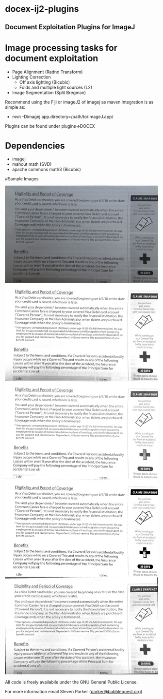 # docex-ij2-plugins

## Document Exploitation Plugins for ImageJ

# Image processing tasks for document exploitation

* Page Alignment (Radno Transform)
* Lighting Correction
   * Off axis lighting (Bicubic)
   * Folds and multiple light sources (L2)
* Image Segmentation (Split Bregman)

Recommend using the Fiji or imageJ2 of imagej as maven integration is as simple as:
   * mvn -Dimagej.app.directory=/path/to/ImageJ.app/

Plugins can be found under plugins->DOCEX

# Dependencies
  * imagej
  * mahout math (SVD)
  * apache commons math3 (Bicubic)

#Sample Images

![Sample Image](data/sampleImage.jpg "Sample Page")
![Off axis adjustment](data/offaxisAdjust.jpg "Sample Page")
![Multi axis adjustment](data/multiAxisAdjust.jpg "Sample Page")
![Split Bregman segmentation](data/SplitBregman.jpg "Sample Page")
![Deskew](data/deskew.jpg "Sample Page")

All code is freely availabile under the GNU General Public License.

For more information email Steven Parker (parker@babblequest.org)

